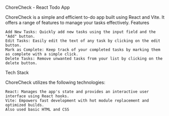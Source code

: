 ChoreCheck - React Todo App

ChoreCheck is a simple and efficient to-do app built using React and Vite. It offers a range of features to manage your tasks effectively. 
Features

    Add New Tasks: Quickly add new tasks using the input field and the "Add" button.
    Edit Tasks: Easily edit the text of any task by clicking on the edit button.
    Mark as Complete: Keep track of your completed tasks by marking them as complete with a simple click.
    Delete Tasks: Remove unwanted tasks from your list by clicking on the delete button.

Tech Stack

ChoreCheck utilizes the following technologies:

    React: Manages the app's state and provides an interactive user interface using React hooks.
    Vite: Empowers fast development with hot module replacement and optimized builds.
    Also used basic HTML and CSS
